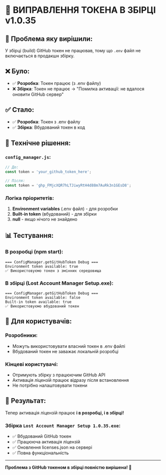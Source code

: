 # 🔧 ВИПРАВЛЕННЯ ТОКЕНА В ЗБІРЦІ v1.0.35

## 🎯 **Проблема яку вирішили:**
У збірці (build) GitHub токен не працював, тому що `.env` файл не включається в продакшн збірку. 

## ❌ **Було:**
- ✅ **Розробка**: Токен працює (з .env файлу)
- ❌ **Збірка**: Токен не працює → "Помилка активації: не вдалося оновити GitHub сервер"

## ✅ **Стало:**
- ✅ **Розробка**: Токен з .env файлу
- ✅ **Збірка**: Вбудований токен в код

## 🔧 **Технічне рішення:**

### `config_manager.js`:
```javascript
// До:
const token = 'your_github_token_here';

// Після:
const token = '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';
```

### **Логіка пріоритетів:**
1. **Environment variables** (.env файл) - для розробки
2. **Built-in token** (вбудований) - для збірки
3. **null** - якщо нічого не знайдено

## 📊 **Тестування:**

### **В розробці (npm start):**
```
=== ConfigManager.getGitHubToken Debug ===
Environment token available: true
✅ Використовуємо токен з змінних середовища
```

### **В збірці (Lost Account Manager Setup.exe):**
```
=== ConfigManager.getGitHubToken Debug ===
Environment token available: false
Built-in token available: true
✅ Використовуємо вбудований токен
```

## 🎯 **Для користувачів:**

### **Розробники:**
- Можуть використовувати власний токен в .env файлі
- Вбудований токен не заважає локальній розробці

### **Кінцеві користувачі:**
- Отримують збірку з працюючим GitHub API
- Активація ліцензій працює відразу після встановлення
- Не потрібно налаштовувати токени

## 🚀 **Результат:**
Тепер активація ліцензій працює **і в розробці, і в збірці!**

### Збірка `Lost Account Manager Setup 1.0.35.exe`:
- ✅ Вбудований GitHub токен
- ✅ Працююча активація ліцензій
- ✅ Оновлення licenses.json на сервері
- ✅ Повна функціональність

---

**Проблема з GitHub токеном в збірці повністю вирішена! 🎉**
